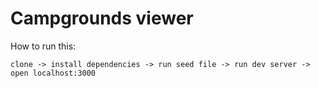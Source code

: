 # Campgrounds viewer

How to run this:

```mermaid
clone -> install dependencies -> run seed file -> run dev server -> open localhost:3000
```
